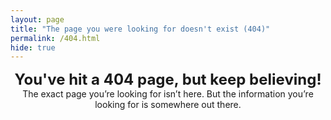 ```yaml
---
layout: page
title: "The page you were looking for doesn't exist (404)"
permalink: /404.html
hide: true
---
```


<center><b> <font size=5>You've hit a 404 page, but keep believing!</font></b></center>
<center>The exact page you’re looking for isn’t here. But the information you’re looking for is somewhere out there.</center>
